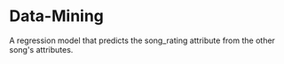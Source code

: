 # Data-Mining
A regression model that predicts the song_rating attribute from the other song's attributes.
